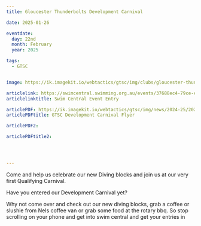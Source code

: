 ```yaml
---
title: Gloucester Thunderbolts Development Carnival

date: 2025-01-26

eventdate:
  day: 22nd
  month: February
  year: 2025

tags:
  - GTSC


image: https://ik.imagekit.io/webtactics/gtsc/img/clubs/gloucester-thunderbolts-600x400.jpg

articlelink: https://swimcentral.swimming.org.au/events/37688ec4-79ce-ef11-8eea-002248978584/detail
articlelinktitle: Swim Central Event Entry

articlePDF: https://ik.imagekit.io/webtactics/gtsc/img/news/2024-25/2025-Gloucester-Thunderbolts-Development-Carnival-Flyer.pdf
articlePDFtitle: GTSC Development Carnival Flyer

articlePDF2: 

articlePDFtitle2: 




---
```

Come and help us celebrate our new Diving blocks and join us at our very first Qualifying Carnival.

Have you entered our Development Carnival yet? 

Why not come over and check out our new diving blocks, grab a coffee or slushie from Nels coffee van or grab some food at the rotary bbq. So stop scrolling on your phone and get into swim central and get your entries in